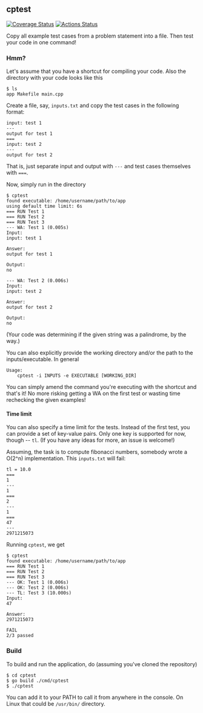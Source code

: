 ## cptest
[![Coverage Status](https://coveralls.io/repos/github/kuredoro/cptest/badge.svg?branch=master)](https://coveralls.io/github/kuredoro/cptest?branch=master) [![Actions Status](https://github.com/kuredoro/cptest/workflows/build/badge.svg)](https://github.com/kuredoro/cptest/actions)

Copy all example test cases from a problem statement into a file. Then test your code in one command!

### Hmm?

Let's assume that you have a shortcut for compiling your code. Also the directory with your code looks like this
```
$ ls
app Makefile main.cpp
```

Create a file, say, `inputs.txt` and copy the test cases in the following format:
```
input: test 1
---
output for test 1
===
input: test 2
---
output for test 2
```

That is, just separate input and output with `---` and test cases themselves with `===`.

Now, simply run in the directory
```
$ cptest
found executable: /home/username/path/to/app
using default time limit: 6s
=== RUN Test 1
=== RUN Test 2
=== RUN Test 3
--- WA: Test 1 (0.005s)
Input:
input: test 1

Answer:
output for test 1

Output:
no

--- WA: Test 2 (0.006s)
Input:
input: test 2

Answer:
output for test 2

Output:
no
```

(Your code was determining if the given string was a palindrome, by the way.)

You can also explicitly provide the working directory and/or the path to the inputs/executable. In general
```
Usage:
    cptest -i INPUTS -e EXECUTABLE [WORKING_DIR]
```

You can simply amend the command you're executing with the shortcut and that's it! No more risking getting a WA on the first test or wasting time rechecking the given examples!

#### Time limit

You can also specify a time limit for the tests. Instead of the first test, you can provide a set of key-value pairs. Only one key is supported for now, though -- `tl`. (If you have any ideas for more, an issue is welcome!)

Assuming, the task is to compute fibonacci numbers, somebody wrote a O(2^n) implementation. This `inputs.txt` will fail:
```
tl = 10.0
===
1
---
1
===
2
---
1
===
47
---
2971215073

```

Running `cptest`, we get
```
$ cptest
found executable: /home/username/path/to/app
=== RUN	Test 1
=== RUN	Test 2
=== RUN	Test 3
--- OK:	Test 1 (0.006s)
--- OK:	Test 2 (0.006s)
--- TL:	Test 3 (10.000s)
Input:
47

Answer:
2971215073

FAIL
2/3 passed
```

### Build

To build and run the application, do (assuming you've cloned the repository)
```
$ cd cptest
$ go build ./cmd/cptest
$ ./cptest
```

You can add it to your PATH to call it from anywhere in the console. On Linux that could be `/usr/bin/` directory.
